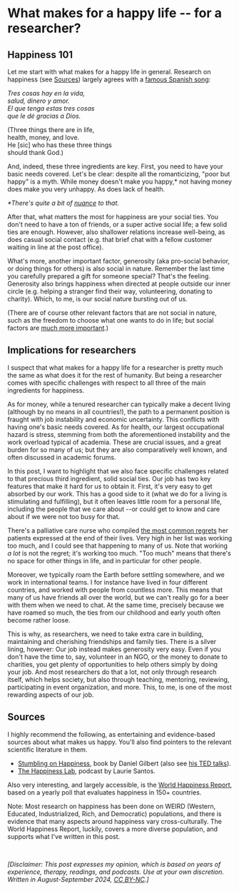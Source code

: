 # What makes for a happy life -- for a researcher?

## Happiness 101

Let me start with what makes for a happy life in general. Research on happiness (see [Sources](#sources))  largely agrees with a [famous Spanish song](https://www.youtube.com/watch?v=vB3jQ-j4yus):

_Tres cosas hay en la vida,<br>
salud, dinero y amor.<br>
El que tenga estas tres cosas<br>
que le dé gracias a Dios.<br>_

(Three things there are in life,<br>
health, money, and love.<br>
He [sic] who has these three things<br>
should thank God.)

And, indeed, these three ingredients are key. First, you need to have your basic needs covered. Let's be clear: despite all the romanticizing, "poor but happy" is a myth. While money doesn't make you happy,* not having money does make you very unhappy. As does lack of health.

_*There's quite a bit of [nuance](https://pdodds.w3.uvm.edu/files/papers/others/2011/dunn2011b.pdf) to that._

After that, what matters the most for happiness are your social ties. You don't need to have a ton of friends, or a super active social life; a few solid ties are enough. However, also shallower relations increase well-being, as does casual social contact (e.g. that brief chat with a fellow customer waiting in line at the post office).

What's more, another important factor, generosity (aka pro-social behavior, or doing things for others) is also social in nature. Remember the last time you carefully prepared a gift for someone special? That's the feeling. Generosity also brings happiness when directed at people outside our inner circle (e.g. helping a stranger find their way, volunteering, donating to charity). Which, to me, is our social nature bursting out of us.

(There are of course other relevant factors that are not social in nature, such as the freedom to choose what one wants to do in life; but social factors are [much more important](https://worldhappiness.report/).)

## Implications for researchers

I suspect that what makes for a happy life for a researcher is pretty much the same as what does it for the rest of humanity. But being a researcher comes with specific challenges with respect to all three of the main ingredients for happiness.

As for money, while a tenured researcher can typically make a decent living (although by no means in all countries!), the path to a permanent position is fraught with job instability and economic uncertainty. This conflicts with having one's basic needs covered. As for health, our largest occupational hazard is stress, stemming from both the aforementioned instability and the work overload typical of academia. These are crucial issues, and a great burden for so many of us; but they are also comparatively well known, and often discussed in academic forums.

In this post, I want to highlight that we also face specific challenges related to that precious third ingredient, solid social ties. Our job has two key features that make it hard for us to obtain it. First, it's very easy to get absorbed by our work. This has a good side to it (what we do for a living is stimulating and fulfilling), but it often leaves little room for a personal life, including the people that we care about --or could get to know and care about if we were not too busy for that.

There's a palliative care nurse who compiled [the most common regrets](https://www.theguardian.com/lifeandstyle/2012/feb/01/top-five-regrets-of-the-dying) her patients expressed at the end of their lives. Very high in her list was working too much, and I could see that happening to many of us. Note that working _a lot_ is not the regret; it's working too much. "Too much" means that there's no space for other things in life, and in particular for other people. 

Moreover, we typically roam the Earth before settling somewhere, and we work in international teams. I for instance have lived in four different countries, and worked with people from countless more. This means that many of us have friends all over the world, but we can't really go for a beer with them when we need to chat. At the same time, precisely because we have roamed so much, the ties from our childhood and early youth often become rather loose.

This is why, as researchers, we need to take extra care in building, maintaining and cherishing friendships and family ties. There is a silver lining, however: Our job instead makes generosity very easy. Even if you don't have the time to, say, volunteer in an NGO, or the money to donate to charities, you get plenty of opportunities to help others simply by doing your job. And most researchers do that a lot, not only through research itself, which helps society, but also through teaching, mentoring, reviewing, participating in event organization, and more. This, to me, is one of the most rewarding aspects of our job.

## Sources

I highly recommend the following, as entertaining and evidence-based sources about what makes us happy. You'll also find pointers to the relevant scientific literature in them.

- [Stumbling on Happiness](), book by Daniel Gilbert (also see [his TED talks](https://www.ted.com/speakers/dan_gilbert)).
- [The Happiness Lab](https://www.drlauriesantos.com/happiness-lab-podcast), podcast by Laurie Santos.

Also very interesting, and largely accessible, is the [World Happiness Report](https://worldhappiness.report/), based on a yearly poll that evaluates happiness in 150+ countries.

Note: Most research on happiness has been done on WEIRD (Western, Educated, Industrialized, Rich, and Democratic) populations, and there is evidence that many aspects around happiness vary cross-culturally. The World Happiness Report, luckily, covers a more diverse population, and supports what I've written in this post.

&nbsp;

_[Disclaimer: This post expresses my opinion, which is based on years of experience, therapy, readings, and podcasts. Use at your own discretion. Written in August-September 2024, [CC BY-NC](https://creativecommons.org/licenses/by-nc/4.0/).]_
